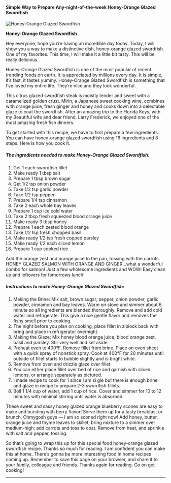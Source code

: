             

#### Simple Way to Prepare Any-night-of-the-week Honey-Orange Glazed Swordfish

![Honey-Orange Glazed Swordfish](https://img-global.cpcdn.com/recipes/4519790085406720/751x532cq70/honey-orange-glazed-swordfish-recipe-main-photo.jpg)

**Honey-Orange Glazed Swordfish**

Hey everyone, hope you’re having an incredible day today. Today, I will show you a way to make a distinctive dish, honey-orange glazed swordfish. One of my favorites. This time, I will make it a little bit tasty. This will be really delicious.

Honey-Orange Glazed Swordfish is one of the most popular of recent trending foods on earth. It is appreciated by millions every day. It is simple, it’s fast, it tastes yummy. Honey-Orange Glazed Swordfish is something that I’ve loved my entire life. They’re nice and they look wonderful.

This citrus glazed swordfish steak is moistly tender and sweet with a caramelized golden crust. Mirin, a Japanese sweet cooking wine, combines with orange juice, fresh ginger and honey and cooks down into a delectable glaze to coat the swordfish. After an amazing trip to the Florida Keys, with my Beautiful wife and dear friend, Larry Frederick, we enjoyed one of the most amazing fresh fish dinners.

To get started with this recipe, we have to first prepare a few ingredients. You can have honey-orange glazed swordfish using 16 ingredients and 8 steps. Here is how you cook it.

##### The ingredients needed to make Honey-Orange Glazed Swordfish:

1.  Get 1 each swordfish fillet
2.  Make ready 1 tbsp salt
3.  Prepare 1 tbsp brown sugar
4.  Get 1/2 tsp onion powder
5.  Take 1/2 tsp garlic powder
6.  Take 1/2 tsp pepper
7.  Prepare 1/4 tsp cinnamon
8.  Take 2 each whole bay leaves
9.  Prepare 1 cup ice cold water
10.  Take 2 tbsp fresh squeezed blood orange juice
11.  Make ready 3 tbsp honey
12.  Prepare 1 each zested blood orange
13.  Take 1/2 tsp fresh chopped basil
14.  Make ready 1/2 tsp fresh copped parsley
15.  Make ready 1/2 each sliced lemon
16.  Prepare 1 cup cooked rice

Add the orange zest and orange juice to the pan, tossing with the carrots. HONEY GLAZED SALMON WITH ORANGE AND GINGER…what a wonderful combo for salmon! Just a few wholesome ingredients and WOW! Easy clean up and leftovers for tomorrows lunch!

##### Instructions to make Honey-Orange Glazed Swordfish:

1.  Making the Brine: Mix salt, brown sugar, pepper, onion powder, garlic powder, cinnamon and bay leaves. Warm on stove and simmer about 6 minute so all ingredients are blended thoroughly. Remove and add cold water and refrigerate. This give a nice gentle flavor and removes the fishy smell prior to cooking.
2.  The night before you plan on cooking, place fillet in ziplock back with bring and place in refrigerator overnight.
3.  Making the Glaze: Mix honey blood orange juice, blood orange zest, basil and parsley. Stir very well and set aside.
4.  Preheat oven to 400°F. Remove fillet from brine. Place on oven sheet with a quick spray of nonstick spray. Cook at 400°F for 20 minutes until outside of fillet starts to bubble slightly and is bright white.
5.  Remove from oven and drizzle glaze over fillet.
6.  You can either place fillet over bed of rice and garnish with sliced lemons, or arrange separately as pictured.
7.  I made recipe to cook for 1 since I am si gle but there is enough brine and glaze in recipe to prepare 2-3 swordfish fillets.
8.  Boil 1 1/4 cup of water, add 1 cup of rice. Cover and simmer for 10 to 12 minutes with minimal stirring until water is absorbed.

These sweet and sassy honey glazed orange blueberry scones are easy to make and bursting with berry flavor! Serve them up for a tasty breakfast or brunch. Ohmygosh guys — I am so sconed right now! Add honey, butter, orange juice and thyme leaves to skillet; bring mixture to a simmer over medium-high; add carrots and toss to coat. Remove from heat, and sprinkle with salt and pepper, tossing.

So that’s going to wrap this up for this special food honey-orange glazed swordfish recipe. Thanks so much for reading. I am confident you can make this at home. There’s gonna be more interesting food in home recipes coming up. Remember to save this page on your browser, and share it to your family, colleague and friends. Thanks again for reading. Go on get cooking!

* * *